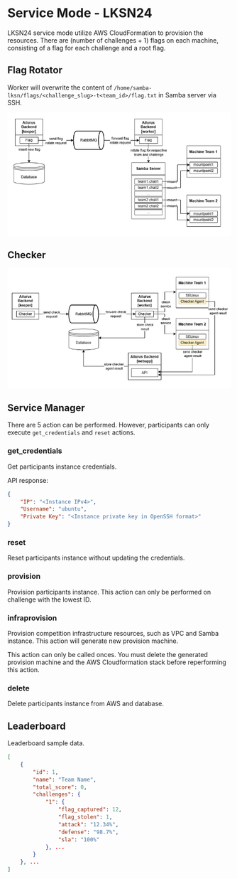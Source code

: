# Service Mode - LKSN24
LKSN24 service mode utilize AWS CloudFormation to provision the resources. There are (number of challenges + 1) flags on each machine, consisting of a flag for each challenge and a root flag. 

## Flag Rotator
Worker will overwrite the content of `/home/samba-lksn/flags/<challenge_slug>-t<team_id>/flag.txt` in Samba server via SSH.

![Architecture diagram for flag rotator](./assets/docs/flagrotator.png)

## Checker
![Architecture diagram for checker](./assets/docs/checker.png)

## Service Manager
There are 5 action can be performed. However, participants can only execute `get_credentials` and `reset` actions.

### get_credentials
Get participants instance credentials.

API response:
```json
{
    "IP": "<Instance IPv4>", 
    "Username": "ubuntu",
    "Private Key": "<Instance private key in OpenSSH format>"
}
```

### reset
Reset participants instance without updating the credentials.

### provision
Provision participants instance. This action can only be performed on challenge with the lowest ID.

### infraprovision
Provision competition infrastructure resources, such as VPC and Samba instance. This action will generate new provision machine.

This action can only be called onces. You must delete the generated provision machine and the AWS Cloudformation stack before reperforming this action.

### delete
Delete participants instance from AWS and database.

## Leaderboard
Leaderboard sample data.
```json
[
    {
        "id": 1,
        "name": "Team Name",
        "total_score": 0,
        "challenges": {
            "1": {
                "flag_captured": 12,
                "flag_stolen": 1,
                "attack": "12.34%",
                "defense": "98.7%",
                "sla": "100%"
            }, ...
        }
    }, ...
]
```